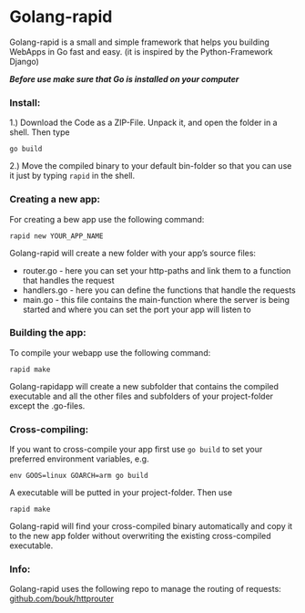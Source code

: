 # Golang-rapid




Golang-rapid is a small and simple framework that helps you building WebApps in Go fast and easy.
(it is inspired by the Python-Framework Django)


***Before use make sure that Go is installed on your computer***





### Install:

1.) Download the Code as a ZIP-File. Unpack it, and open the folder in a shell. Then type

```
go build
```

2.) Move the compiled binary to your default bin-folder so that you can use it just by typing ```rapid``` in the shell.


### Creating a new app:

For creating a bew app use the following command:

```
rapid new YOUR_APP_NAME
```

Golang-rapid will create a new folder with your app’s source files:

* router.go   -   here you can set your http-paths and link them to a function that handles the request
* handlers.go -   here you can define the functions that handle the requests
* main.go     -   this file contains the main-function where the server is being started and where you can set the port your app will listen to


### Building the app:

To compile your webapp use the following command:

```
rapid make
```

Golang-rapidapp will create a new subfolder that contains the compiled executable and all the other files and subfolders of your project-folder except the .go-files.


### Cross-compiling:


If you want to cross-compile your app first use ```go build``` to set your preferred environment variables, e.g.
```
env GOOS=linux GOARCH=arm go build
```

A executable will be putted in your project-folder.
Then use 
```
rapid make
```

Golang-rapid will find your cross-compiled binary automatically and copy it to the new app folder without overwriting the existing cross-compiled executable.



### Info:
Golang-rapid uses the following repo to manage the routing of requests: [github.com/bouk/httprouter](https://github.com/bouk/httprouter/)
